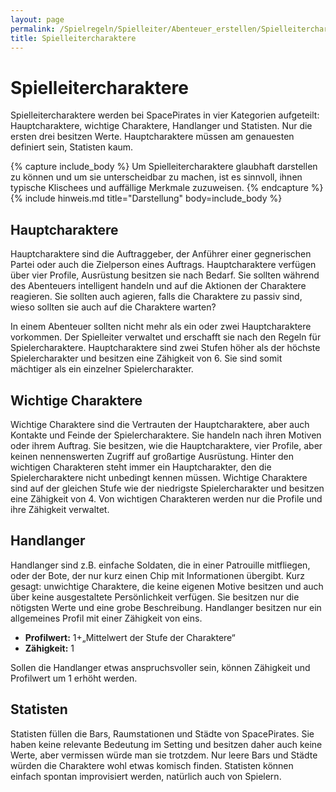 ```yaml
---
layout: page
permalink: /Spielregeln/Spielleiter/Abenteuer_erstellen/Spielleitercharaktere
title: Spielleitercharaktere
---
```


# Spielleitercharaktere

Spielleitercharaktere werden bei SpacePirates in vier Kategorien aufgeteilt: Hauptcharaktere, wichtige Charaktere, Handlanger und Statisten. Nur die ersten drei besitzen Werte. Hauptcharaktere müssen am genauesten definiert sein, Statisten kaum.

{% capture include_body %}
Um Spielleitercharaktere glaubhaft darstellen zu können und um sie unterscheidbar zu machen, ist es sinnvoll, ihnen typische Klischees und auffällige Merkmale zuzuweisen.
{% endcapture %}
{% include hinweis.md title="Darstellung" body=include_body %}

## Hauptcharaktere

Hauptcharaktere sind die Auftraggeber, der Anführer einer gegnerischen Partei oder auch die Zielperson eines Auftrags. Hauptcharaktere verfügen über vier Profile, Ausrüstung besitzen sie nach Bedarf. Sie sollten während des Abenteuers intelligent handeln und auf die Aktionen der Charaktere reagieren. Sie sollten auch agieren, falls die Charaktere zu passiv sind, wieso sollten sie auch auf die Charaktere warten?

In einem Abenteuer sollten nicht mehr als ein oder zwei Hauptcharaktere vorkommen. Der Spielleiter verwaltet und erschafft sie nach den Regeln für Spielercharaktere. Hauptcharaktere sind zwei Stufen höher als der höchste Spielercharakter und besitzen eine Zähigkeit von 6. Sie sind somit mächtiger als ein einzelner Spielercharakter.

## Wichtige Charaktere

Wichtige Charaktere sind die Vertrauten der Hauptcharaktere, aber auch Kontakte und Feinde der Spielercharaktere. Sie handeln nach ihren Motiven oder ihrem Auftrag. Sie besitzen, wie die Hauptcharaktere, vier Profile, aber keinen nennenswerten Zugriff auf großartige Ausrüstung. Hinter den wichtigen Charakteren steht immer ein Hauptcharakter, den die Spielercharaktere nicht unbedingt kennen müssen. Wichtige Charaktere sind auf der gleichen Stufe wie der niedrigste Spielercharakter und besitzen eine Zähigkeit von 4. Von wichtigen Charakteren werden nur die Profile und ihre Zähigkeit verwaltet.

## Handlanger

Handlanger sind z.B. einfache Soldaten, die in einer Patrouille mitfliegen, oder der Bote, der nur kurz einen Chip mit Informationen übergibt. Kurz gesagt: unwichtige Charaktere, die keine eigenen Motive besitzen und auch über keine ausgestaltete Persönlichkeit verfügen. Sie besitzen nur die nötigsten Werte und eine grobe Beschreibung. Handlanger besitzen nur ein allgemeines Profil mit einer Zähigkeit von eins.

- **Profilwert:** 1+„Mittelwert der Stufe der Charaktere“
- **Zähigkeit:** 1

Sollen die Handlanger etwas anspruchsvoller sein, können Zähigkeit und Profilwert um 1 erhöht werden.

## Statisten

Statisten füllen die Bars, Raumstationen und Städte von SpacePirates. Sie haben keine relevante Bedeutung im Setting und besitzen daher auch keine Werte, aber vermissen würde man sie trotzdem. Nur leere Bars und Städte würden die Charaktere wohl etwas komisch finden. Statisten können einfach spontan improvisiert werden, natürlich auch von Spielern.
